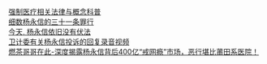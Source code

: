 [强制医疗相关法律与概念科普](https://www.bilibili.com/video/av41440393/)<br/>
[细数杨永信的三十一条罪行](https://www.bilibili.com/video/av7410837/)<br/>
[今天, 杨永信依旧没有伏法](https://www.bilibili.com/video/av6847380/)<br/>
[卫计委有关杨永信投诉的回复录音视频](https://www.bilibili.com/video/av6755523/)<br/>
[燃茶哥哥在此-深度揭露杨永信背后400亿“戒网瘾”市场，恶行堪比莆田系医院！](https://www.bilibili.com/video/av40165534?from=search&seid=4834136233975352802)<br/>